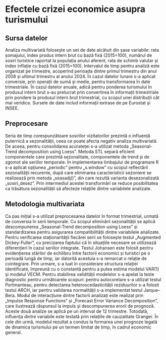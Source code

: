 # Efectele crizei economice asupra turismului

## Sursa datelor

Analiza multivariată folosește un set de date alcătuit din șase variabile: rata șomajului, index produs intern brut cu bază fixă (2015=100), numărul de sosiri turistice raportat la populația anului aferent, rata de schimb valutar și index inflație cu bază fixă (2015=100). Intervalul de timp pentru analiză este organizat pe trimestre, acoperind perioada dintre primul trimestru din anul 2008 și ultimul trimestru al anului 2024. În cazul datelor lunare s-a aplicat conversie, prin operații de sumă și medie, pentru transformarea în date trimestriale. În cazul datelor anuale, adică pentru ponderea turismului în produsul intern brut s-au prelucrat prin convertirea în informații trimestriale prin pondere la produsul intern brut trimestrial, cu scopul unei distribuții cât mai veridice. Sursele de date includ informații extrase de pe Eurostat și INSEE.

## Preprocesare

Seria de timp corespunzătoare sosirilor vizitatorilor prezintă o influență puternică a sezonalității, ceea ce poate afecta negativ analiza multivariată. De aceea, pentru consolidarea acurateței s-a utilizat metoda „Seasonal-Trend decomposition using Loess”. Metoda STL separă eficient componentele care prezintă sezonalitate, componentele de trend și de zgomot ale seriilor temporale. În implementarea limbajului de programare R s-a aplicat opțiunea „periodic” pentru „s.window” cu scopul reflectării sezonalității recurente, după care eliminarea caracteristicii sezoniere se realizează prin metoda „seasadj()”, din care rezultă varianta desezonalizată „sosiri_desez”. Prin intermediul acestei transformări se reduce posibilitatea ca trăsătura sezonalității să afecteze relațiile dintre variabilele analizate.

## Metodologia multivariata

Ca pas inițial s-a utilizat preprocesarea datelor în format trimestrial, urmată de conversia în serii temporale. Cu scopul eliminării sezonalității se aplică descompunerea „Seasonal-Trend decomposition using Loess” și standardizarea pentru asigurarea compatibilității dintre variabilele analizate. Pentru verificarea staționarității fiecărei serii se folosește testul „Augmented Dickey-Fuller”, cu precizarea faptului că în situațiile necesare se utilizează diferențieri în cazul seriilor integrate.
Testul Johansen este folosit pentru evidențierea stărilor de echilibru între factorii economici și turistici pe o perioadă lungă de timp, iar datorită acestuia s-a remarcat o relație de cointegrare. Prin urmare, s-a luat în considerare structura relației identificate, împreună cu o constantă pentru a putea estima modelul VAR(1) și modelul VECM. Pentru stabilirea validității modelelor s-a apelat la teste diagnostic pentru următoarele scopuri: pentru autocorelare s-a utilizat testul Portmanteau, pentru detectarea heteroscedasticității reziduurilor s-a folosit testul ARCH, iar pentru validarea normalității s-a implementat testul Jarque–Bera. Modul de interacțiune dintre factorii analizați este realizat prin „Impulse Response Functions” și „Forecast Error Variance Decomposition”, care ilustrează răspunsul la impuls și descompunerea erorii de prognoză. Aceste două analize se aplică pe un interval de 12 trimestre. Totodată, influența dintre variabile este testată prin relațiile de cauzalitate Granger. În cele din urmă, modelul rezultat a condus la formarea unei prognoze legată de dinamica turismului pe un termen limitat de timp, în cadrul economic general.


